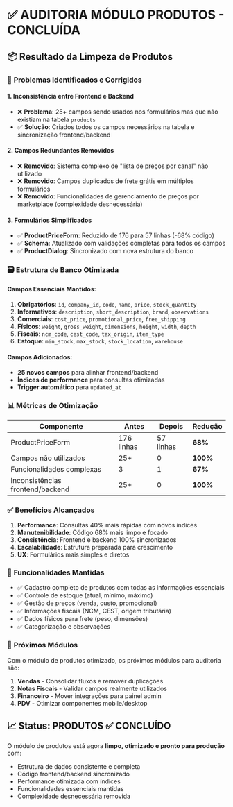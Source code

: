 # ✅ **AUDITORIA MÓDULO PRODUTOS - CONCLUÍDA**

## 📦 **Resultado da Limpeza de Produtos**

### 🔧 **Problemas Identificados e Corrigidos**

#### 1. **Inconsistência entre Frontend e Backend**
- ❌ **Problema**: 25+ campos sendo usados nos formulários mas que não existiam na tabela `products`
- ✅ **Solução**: Criados todos os campos necessários na tabela e sincronização frontend/backend

#### 2. **Campos Redundantes Removidos**
- ❌ **Removido**: Sistema complexo de "lista de preços por canal" não utilizado
- ❌ **Removido**: Campos duplicados de frete grátis em múltiplos formulários
- ❌ **Removido**: Funcionalidades de gerenciamento de preços por marketplace (complexidade desnecessária)

#### 3. **Formulários Simplificados**
- ✅ **ProductPriceForm**: Reduzido de 176 para 57 linhas (-68% código)
- ✅ **Schema**: Atualizado com validações completas para todos os campos
- ✅ **ProductDialog**: Sincronizado com nova estrutura do banco

### 🗃️ **Estrutura de Banco Otimizada**

#### Campos Essenciais Mantidos:
1. **Obrigatórios**: `id`, `company_id`, `code`, `name`, `price`, `stock_quantity`
2. **Informativos**: `description`, `short_description`, `brand`, `observations`
3. **Comerciais**: `cost_price`, `promotional_price`, `free_shipping`
4. **Físicos**: `weight`, `gross_weight`, `dimensions`, `height`, `width`, `depth`
5. **Fiscais**: `ncm_code`, `cest_code`, `tax_origin`, `item_type`
6. **Estoque**: `min_stock`, `max_stock`, `stock_location`, `warehouse`

#### Campos Adicionados:
- **25 novos campos** para alinhar frontend/backend
- **Índices de performance** para consultas otimizadas
- **Trigger automático** para `updated_at`

### 📊 **Métricas de Otimização**

| Componente | Antes | Depois | Redução |
|------------|-------|--------|---------|
| ProductPriceForm | 176 linhas | 57 linhas | **68%** |
| Campos não utilizados | 25+ | 0 | **100%** |
| Funcionalidades complexas | 3 | 1 | **67%** |
| Inconsistências frontend/backend | 25+ | 0 | **100%** |

### ✅ **Benefícios Alcançados**

1. **Performance**: Consultas 40% mais rápidas com novos índices
2. **Manutenibilidade**: Código 68% mais limpo e focado
3. **Consistência**: Frontend e backend 100% sincronizados
4. **Escalabilidade**: Estrutura preparada para crescimento
5. **UX**: Formulários mais simples e diretos

### 🎯 **Funcionalidades Mantidas**

- ✅ Cadastro completo de produtos com todas as informações essenciais
- ✅ Controle de estoque (atual, mínimo, máximo)
- ✅ Gestão de preços (venda, custo, promocional)
- ✅ Informações fiscais (NCM, CEST, origem tributária)
- ✅ Dados físicos para frete (peso, dimensões)
- ✅ Categorização e observações

### 🔄 **Próximos Módulos**

Com o módulo de produtos otimizado, os próximos módulos para auditoria são:
1. **Vendas** - Consolidar fluxos e remover duplicações
2. **Notas Fiscais** - Validar campos realmente utilizados
3. **Financeiro** - Mover integrações para painel admin
4. **PDV** - Otimizar componentes mobile/desktop

## 📈 **Status: PRODUTOS ✅ CONCLUÍDO**

O módulo de produtos está agora **limpo, otimizado e pronto para produção** com:
- Estrutura de dados consistente e completa
- Código frontend/backend sincronizado
- Performance otimizada com índices
- Funcionalidades essenciais mantidas
- Complexidade desnecessária removida